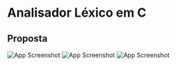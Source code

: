 
# Analisador Léxico em C




## Proposta

![App Screenshot](https://i.imgur.com/SOr6iyg.png)
![App Screenshot](https://i.imgur.com/Zzwgeye.png)
![App Screenshot](https://i.imgur.com/JYLh65G.png)

